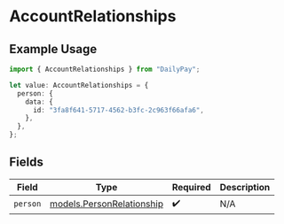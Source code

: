 # AccountRelationships

## Example Usage

```typescript
import { AccountRelationships } from "DailyPay";

let value: AccountRelationships = {
  person: {
    data: {
      id: "3fa8f641-5717-4562-b3fc-2c963f66afa6",
    },
  },
};
```

## Fields

| Field                                                        | Type                                                         | Required                                                     | Description                                                  |
| ------------------------------------------------------------ | ------------------------------------------------------------ | ------------------------------------------------------------ | ------------------------------------------------------------ |
| `person`                                                     | [models.PersonRelationship](../models/personrelationship.md) | :heavy_check_mark:                                           | N/A                                                          |
